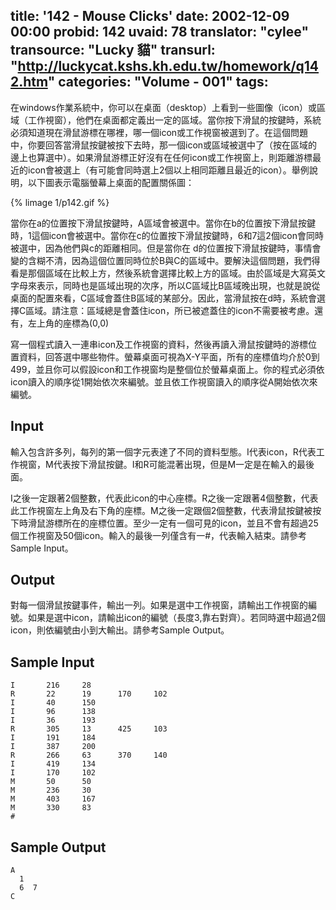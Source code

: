 title: '142 - Mouse Clicks'
date: 2002-12-09 00:00
probid: 142
uvaid: 78
translator: "cylee"
transource: "Lucky 貓"
transurl: "http://luckycat.kshs.kh.edu.tw/homework/q142.htm"
categories: "Volume - 001"
tags:
---

在windows作業系統中，你可以在桌面（desktop）上看到一些圖像（icon）或區域（工作視窗），他們在桌面都定義出一定的區域。當你按下滑鼠的按鍵時，系統必須知道現在滑鼠游標在哪裡，哪一個icon或工作視窗被選到了。在這個問題中，你要回答當滑鼠按鍵被按下去時，那一個icon或區域被選中了（按在區域的邊上也算選中）。如果滑鼠游標正好沒有在任何icon或工作視窗上，則距離游標最近的icon會被選上（有可能會同時選上2個以上相同距離且最近的icon）。舉例說明，以下圖表示電腦螢幕上桌面的配置關係圖：

{% limage 1/p142.gif %}

當你在a的位置按下滑鼠按鍵時，A區域會被選中。當你在b的位置按下滑鼠按鍵時，1這個icon會被選中。當你在c的位置按下滑鼠按鍵時，6和7這2個icon會同時被選中，因為他們與c的距離相同。但是當你在 d的位置按下滑鼠按鍵時，事情會變的含糊不清，因為這個位置同時位於B與C的區域中。要解決這個問題，我們得看是那個區域在比較上方，然後系統會選擇比較上方的區域。由於區域是大寫英文字母來表示，同時也是區域出現的次序，所以C區域比B區域晚出現，也就是說從桌面的配置來看，C區域會蓋住B區域的某部分。因此，當滑鼠按在d時，系統會選擇C區域。請注意：區域總是會蓋住icon，所已被遮蓋住的icon不需要被考慮。還有，左上角的座標為(0,0)

寫一個程式讀入一連串icon及工作視窗的資料，然後再讀入滑鼠按鍵時的游標位置資料，回答選中哪些物件。螢幕桌面可視為X-Y平面，所有的座標值均介於0到499，並且你可以假設icon和工作視窗均是整個位於螢幕桌面上。你的程式必須依icon讀入的順序從1開始依次來編號。並且依工作視窗讀入的順序從A開始依次來編號。

<!-- more -->

## Input ##

輸入包含許多列，每列的第一個字元表達了不同的資料型態。I代表icon，R代表工作視窗，M代表按下滑鼠按鍵。I和R可能混著出現，但是M一定是在輸入的最後面。

I之後一定跟著2個整數，代表此icon的中心座標。R之後一定跟著4個整數，代表此工作視窗左上角及右下角的座標。M之後一定跟個2個整數，代表滑鼠按鍵被按下時滑鼠游標所在的座標位置。至少一定有一個可見的icon，並且不會有超過25個工作視窗及50個icon。輸入的最後一列僅含有一#，代表輸入結束。請參考Sample Input。

## Output ##

對每一個滑鼠按鍵事件，輸出一列。如果是選中工作視窗，請輸出工作視窗的編號。如果是選中icon，請輸出icon的編號（長度3,靠右對齊）。若同時選中超過2個icon，則依編號由小到大輸出。請參考Sample Output。

## Sample Input ##

	I       216     28
	R       22      19      170     102
	I       40      150
	I       96      138
	I       36      193
	R       305     13      425     103
	I       191     184
	I       387     200
	R       266     63      370     140
	I       419     134
	I       170     102
	M       50      50
	M       236     30
	M       403     167
	M       330     83
	#

## Sample Output ##

	A
	  1
	  6  7
	C